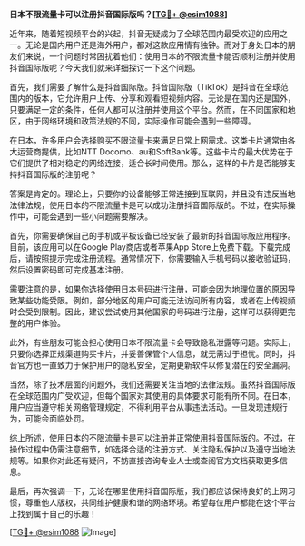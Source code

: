 **日本不限流量卡可以注册抖音国际版吗？[[TG💪+ @esim1088](https://t.me/s/esim1088)]**

近年来，随着短视频平台的兴起，抖音无疑成为了全球范围内最受欢迎的应用之一。无论是国内用户还是海外用户，都对这款应用情有独钟。而对于身处日本的朋友们来说，一个问题时常困扰着他们：使用日本的不限流量卡能否顺利注册并使用抖音国际版呢？今天我们就来详细探讨一下这个问题。

首先，我们需要了解什么是抖音国际版。抖音国际版（TikTok）是抖音在全球范围内的版本，它允许用户上传、分享和观看短视频内容。无论是在国内还是国外，只要满足一定的条件，任何人都可以注册并使用这个平台。然而，在不同国家和地区，由于网络环境和政策法规的不同，实际操作可能会遇到一些障碍。

在日本，许多用户会选择购买不限流量卡来满足日常上网需求。这类卡片通常由各大运营商提供，比如NTT Docomo、au和SoftBank等。这些卡片的最大优势在于它们提供了相对稳定的网络连接，适合长时间使用。那么，这样的卡片是否能够支持抖音国际版的注册呢？

答案是肯定的。理论上，只要你的设备能够正常连接到互联网，并且没有违反当地法律法规，使用日本的不限流量卡是可以成功注册抖音国际版的。不过，在实际操作中，可能会遇到一些小问题需要解决。

首先，你需要确保自己的手机或平板设备已经安装了最新的抖音国际版应用程序。目前，该应用可以在Google Play商店或者苹果App Store上免费下载。下载完成后，请按照提示完成注册流程。通常情况下，你需要输入手机号码以接收验证码，然后设置密码即可完成基本注册。

需要注意的是，如果你选择使用日本号码进行注册，可能会因为地理位置的原因导致某些功能受限。例如，部分地区的用户可能无法访问所有内容，或者在上传视频时会受到限制。因此，建议尝试使用其他国家的号码进行注册，这样可以获得更完整的用户体验。

此外，有些朋友可能会担心使用日本不限流量卡会导致隐私泄露等问题。实际上，只要你选择正规渠道购买卡片，并妥善保管个人信息，就无需过于担忧。同时，抖音官方也一直致力于保护用户的隐私安全，定期更新软件以修复潜在的安全漏洞。

当然，除了技术层面的问题外，我们还需要关注当地的法律法规。虽然抖音国际版在全球范围内广受欢迎，但每个国家对其使用的具体要求可能有所不同。在日本，用户应当遵守相关网络管理规定，不得利用平台从事违法活动。一旦发现违规行为，可能会面临处罚。

综上所述，使用日本的不限流量卡是可以注册并正常使用抖音国际版的。不过，在操作过程中仍需注意细节，如选择合适的注册方式、关注隐私保护以及遵守当地法规等。如果你对此还有疑问，不妨直接咨询专业人士或查阅官方文档获取更多信息。

最后，再次强调一下，无论在哪里使用抖音国际版，我们都应该保持良好的上网习惯，尊重他人版权，共同维护健康和谐的网络环境。希望每位用户都能在这个平台上找到属于自己的乐趣！

[[TG💪+ @esim1088](https://t.me/s/esim1088) ![Image](https://i.postimg.cc/4NQfJmqS/Snipaste-2025-05-13-00-14-12.png)]
